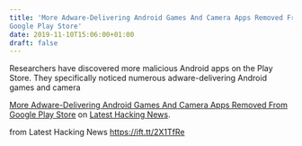 ```yaml
---
title: 'More Adware-Delivering Android Games And Camera Apps Removed From
Google Play Store'
date: 2019-11-10T15:06:00+01:00
draft: false
---
```


Researchers have discovered more malicious Android apps on the Play Store. They specifically noticed numerous adware-delivering Android games and camera

[More Adware-Delivering Android Games And Camera Apps Removed From Google Play Store](https://latesthackingnews.com/2019/11/10/more-adware-delivering-android-games-and-camera-apps-removed-from-google-play-store/) on [Latest Hacking News](https://latesthackingnews.com).

  
  
from Latest Hacking News https://ift.tt/2X1TfRe